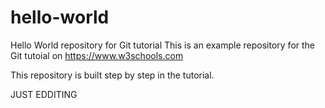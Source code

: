 # hello-world
Hello World repository for Git tutorial
This is an example repository for the Git tutoial on https://www.w3schools.com

This repository is built step by step in the tutorial.

JUST EDDITING
